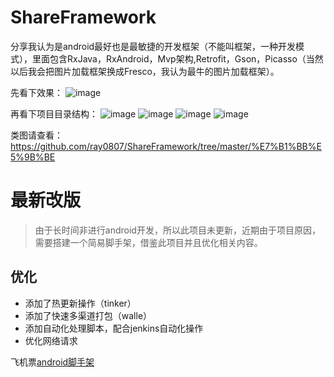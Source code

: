 # ShareFramework
分享我认为是android最好也是最敏捷的开发框架（不能叫框架，一种开发模式），里面包含RxJava，RxAndroid，Mvp架构,Retrofit，Gson，Picasso（当然以后我会把图片加载框架换成Fresco，我认为最牛的图片加载框架）。

先看下效果：
![image](https://github.com/ray0807/ShareFramework/tree/master/screen/1.gif)

再看下项目目录结构：
![image](https://github.com/ray0807/ShareFramework/tree/master/screen/1.jpg)
![image](https://github.com/ray0807/ShareFramework/tree/master/screen/2.jpg)
![image](https://github.com/ray0807/ShareFramework/tree/master/screen/3.jpg)
![image](https://github.com/ray0807/ShareFramework/tree/master/screen/4.jpg)

类图请查看：https://github.com/ray0807/ShareFramework/tree/master/%E7%B1%BB%E5%9B%BE

# 最新改版
> 由于长时间非进行android开发，所以此项目未更新，近期由于项目原因，需要搭建一个简易脚手架，借鉴此项目并且优化相关内容。

## 优化
- 添加了热更新操作（tinker）
- 添加了快速多渠道打包（walle）
- 添加自动化处理脚本，配合jenkins自动化操作
- 优化网络请求

飞机票[android脚手架](https://github.com/xmtj/androidBase)
